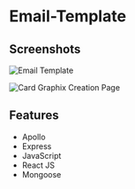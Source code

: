 # Email-Template

## Screenshots

![Email Template](./homepapng)

![Card Graphix Creation Page](./cardpage.png)

## Features

* Apollo
* Express
* JavaScript
* React JS
* Mongoose